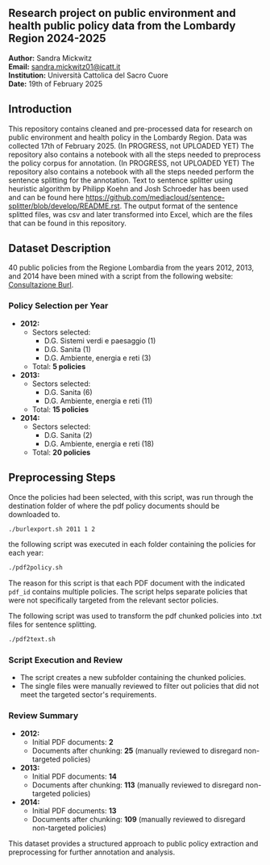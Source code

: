 ## Research project on public environment and health public policy data from the Lombardy Region 2024-2025

**Author:** Sandra Mickwitz  
**Email:** sandra.mickwitz01@icatt.it  
**Institution:** Università Cattolica del Sacro Cuore  
**Date:** 19th of February 2025  

## Introduction
This repository contains cleaned and pre-processed data for research on public environment and health policy in the Lombardy Region. 
Data was collected 17th of February 2025. 
(In PROGRESS, not UPLOADED YET) The repository also contains a notebook with all the steps needed to preprocess the policy corpus for annotation. 
(In PROGRESS, not UPLOADED YET) The repository also contains a notebook with all the steps needed perform the sentence splitting for the annotation. 
Text to sentence splitter using heuristic algorithm by Philipp Koehn and Josh Schroeder has been used and can be found here https://github.com/mediacloud/sentence-splitter/blob/develop/README.rst. 
The output format of the sentence splitted files, was csv and later transformed into Excel, which are the files that can be found in this repository. 

## Dataset Description
40 public policies from the Regione Lombardia from the years 2012, 2013, and 2014 have been mined with a script from the following website: 
[Consultazione Burl](https://www.consultazioniburl.servizirl.it/ConsultazioneBurl/).

### **Policy Selection per Year**
- **2012:**
  - Sectors selected:
    - D.G. Sistemi verdi e paesaggio (1)
    - D.G. Sanita (1)
    - D.G. Ambiente, energia e reti (3)
  - Total: **5 policies**
- **2013:**
  - Sectors selected:
    - D.G. Sanita (6)
    - D.G. Ambiente, energia e reti (11)
  - Total: **15 policies**
- **2014:**
  - Sectors selected:
    - D.G. Sanita (2)
    - D.G. Ambiente, energia e reti (18)
  - Total: **20 policies**

## Preprocessing Steps
Once the policies had been selected, with this script, was run through the destination folder of where the pdf policy documents should be downloaded to.
```bash
./burlexport.sh 2011 1 2 
```
the following script was executed in each folder containing the policies for each year:
```bash
./pdf2policy.sh
```
The reason for this script is that each PDF document with the indicated `pdf_id` contains multiple policies. 
The script helps separate policies that were not specifically targeted from the relevant sector policies.

The following script was used to transform the pdf chunked policies into .txt files for sentence splitting. 
```bash
./pdf2text.sh
```
### **Script Execution and Review**
- The script creates a new subfolder containing the chunked policies.
- The single files were manually reviewed to filter out policies that did not meet the targeted sector's requirements.

### **Review Summary**
- **2012:**
  - Initial PDF documents: **2**
  - Documents after chunking: **25** (manually reviewed to disregard non-targeted policies)
- **2013:**
  - Initial PDF documents: **14**
  - Documents after chunking: **113** (manually reviewed to disregard non-targeted policies)
- **2014:**
  - Initial PDF documents: **13**
  - Documents after chunking: **109** (manually reviewed to disregard non-targeted policies)

This dataset provides a structured approach to public policy extraction and preprocessing for further annotation and analysis.
